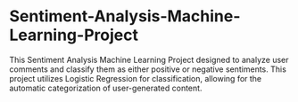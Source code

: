 # Sentiment-Analysis-Machine-Learning-Project
This Sentiment Analysis Machine Learning Project designed to analyze user comments and classify them as either positive or negative sentiments. This project utilizes Logistic Regression for classification, allowing for the automatic categorization of user-generated content.
